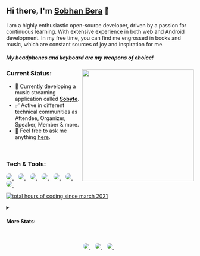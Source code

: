 ## Hi there, I'm [Sobhan Bera](https://sobhanbera.github.io) 👋

I am a highly enthusiastic open-source developer, driven by a passion for continuous learning. With extensive experience in both web and Android development. In my free time, you can find me engrossed in books and music, which are constant sources of joy and inspiration for me.

##### My headphones and keyboard are my weapons of choice!

<img align="right" src="https://wakatime.com/share/@sobhanbera/a8163cce-a9e2-4bad-8dc4-39f1191d6738.svg" height="300px">

### Current Status:

- 🔭 Currently developing a music streaming application called **[Sobyte](https://github.com/noisymelo/sobyte)**.
- ✅ Active in different technical communities as Attendee, Organizer, Speaker, Member & more.
- 💬 Feel free to ask me anything [here](mailto:sobhanbera258@gmail.com).

<br/>

### Tech & Tools:

<p align="left">
<!--     <a href="https://developer.android.com/kotlin">
    <img style="border-radius:25px" src="https://img.shields.io/badge/-ANDROID-3DDC84?style=for-the-badge&logo=android&logoColor=ffffff&labelColor=3DDC84&color=E24462" />
    </a>&nbsp;&nbsp; -->
    <a href="https://developer.android.com/kotlin">
    <img style="border-radius:25px" src="https://img.shields.io/badge/-KOTLIN-E24462?style=for-the-badge&logo=kotlin&logoColor=ffffff" />
    </a>&nbsp;&nbsp;
    <a href="https://www.typescriptlang.org/docs">
    <img style="border-radius:25px" src="https://img.shields.io/badge/-typescript-007acc?style=for-the-badge&logo=typescript&logoColor=fff" />
    </a>&nbsp;&nbsp;
    <a href="https://nextjs.org">
    <img style="border-radius:25px" src="https://img.shields.io/badge/-next-E7E7E7?style=for-the-badge&logo=vercel&logoColor=000000" />
    </a>&nbsp;&nbsp;
    <a href="https://reactnative.dev">
    <img style="border-radius:25px" src="https://img.shields.io/badge/-react%20native-61DBFB?style=for-the-badge&logo=react&logoColor=000000" />
    </a>&nbsp;&nbsp;
    <a href="https://www.mysql.com">
    <img style="border-radius:25px" src="https://img.shields.io/badge/-SQL-F29111?style=for-the-badge&logo=mysql&logoColor=000" />
    </a>&nbsp;&nbsp;
    <a href="https://github.com/neovim/neovim/releases">
    <img style="border-radius:25px" src="https://img.shields.io/badge/-neovim-569339?style=for-the-badge&logo=neovim&logoColor=ffffff" />
    </a>&nbsp;&nbsp;
<!--     <a href="https://www.arcolinux.info/choose-your-project">
    <img style="border-radius:25px" src="https://img.shields.io/badge/-archlinux-0040ad?style=for-the-badge&logo=archlinux&logoColor=ffffff" />
    </a>&nbsp;&nbsp; -->
    <a href="https://www.docker.com">
    <img style="border-radius:25px" src="https://img.shields.io/badge/-docker-003F8C?style=for-the-badge&logo=docker&logoColor=ffffff" />
    </a>&nbsp;&nbsp;
<!--     <a href="https://kubernetes.io">
    <img style="border-radius:25px" src="https://img.shields.io/badge/-k8s-326ce5?style=for-the-badge&logo=kubernetes&logoColor=ffffff" />
    </a>&nbsp;&nbsp; -->
</p>

[![total hours of coding since march 2021](https://wakatime.com/badge/user/113c2bab-4bc8-4f01-9220-8af648c9e404.svg)](https://wakatime.com/@113c2bab-4bc8-4f01-9220-8af648c9e404)

<details>
    <summary><h4>More Stats:</h4></summary>
    <p>
        <a href="https://github.com/sobhanbera">
        <img src="https://github-readme-stats.vercel.app/api?username=sobhanbera&show_icons=true&count_private=true&theme=dark" width="400">
        </a>
    </P>
    <p>
        <a href="https://github.com/sobhanbera">
        <img src="https://github-readme-streak-stats.herokuapp.com/?user=sobhanbera&theme=dark" width="400">
        </a>
    </P>
    <p>
        <a href="https://github.com/sobhanbera">
        <img src="https://github-readme-stats.vercel.app/api/top-langs/?username=sobhanbera&layout=compact&langs_count=10&theme=dark" width="400">
        </a>
    </p>
</details>

</br>
<p align='center'>
    <a href="https://www.linkedin.com/in/sobhanbera/">
        <img style="border-radius:25px" src="https://img.shields.io/badge/linkedin-%230077B5.svg?&style=for-the-badge&logo=linkedin&logoColor=white" />
    </a>&nbsp;&nbsp;
    <a href="mailto:sobhanbera258@gmail.com">
        <img style="border-radius:25px" src="https://img.shields.io/badge/-sobhanbera258-c14438?style=for-the-badge&logo=Gmail&logoColor=white&link=mailto:sobhanbera258@gmail.com" />
    </a>&nbsp;&nbsp;
    <a href="https://twitter.com/sobhanbera_">
        <img style="border-radius:25px" src="https://img.shields.io/badge/twitter-1DA1F2.svg?&style=for-the-badge&logo=twitter&logoColor=white" />
    </a>&nbsp;&nbsp;
</p>

[portfolio]: https://sobhanbera.github.io
[linkedin]: https://www.linkedin.com/in/sobhanbera
[twitter]: https://twitter.com/sobhanbera_
[instagram]: https://www.instagram.com/sobhanbera_
[facebook]: https://www.facebook.com/sobhanberaos
[vim]: https://www.vim.org/download.php
[atom]: https://atom.io
[sublime]: https://www.sublimetext.com
[android]: https://developer.android.com/studio
[vsc]: https://code.visualstudio.com
[git]: https://git-scm.com/downloads
